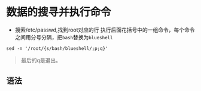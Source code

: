 # 数据的搜寻并执行命令

- 搜索/etc/passwd,找到root对应的行
 执行后面花括号中的一组命令，每个命令之间用分号分隔，把`bash`替换为`blueshell`

 `sed -n '/root/{s/bash/blueshell/;p;q}'`

 > 最后的q是退出。

## 语法

